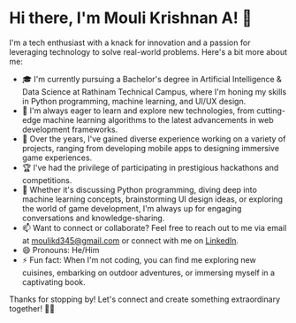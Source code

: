 # Hi there, I'm Mouli Krishnan A! 👋

I'm a tech enthusiast with a knack for innovation and a passion for leveraging technology to solve real-world problems. Here's a bit more about me:

- 🎓 I'm currently pursuing a Bachelor's degree in Artificial Intelligence & Data Science at Rathinam Technical Campus, where I'm honing my skills in Python programming, machine learning, and UI/UX design.
- 🌱 I'm always eager to learn and explore new technologies, from cutting-edge machine learning algorithms to the latest advancements in web development frameworks.
- 💼 Over the years, I've gained diverse experience working on a variety of projects, ranging from developing mobile apps to designing immersive game experiences.
- 🏆 I've had the privilege of participating in prestigious hackathons and competitions.
- 💬 Whether it's discussing Python programming, diving deep into machine learning concepts, brainstorming UI design ideas, or exploring the world of game development, I'm always up for engaging conversations and knowledge-sharing.
- 📫 Want to connect or collaborate? Feel free to reach out to me via email at moulikd345@gmail.com or connect with me on [LinkedIn](https://www.linkedin.com/in/mouli-krishnan-bai/).
- 😄 Pronouns: He/Him
- ⚡ Fun fact: When I'm not coding, you can find me exploring new cuisines, embarking on outdoor adventures, or immersing myself in a captivating book.

Thanks for stopping by! Let's connect and create something extraordinary together! 🚀✨
